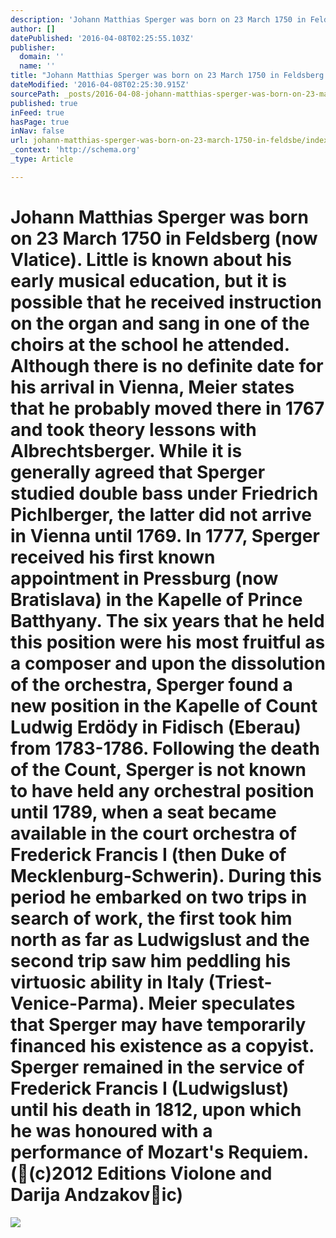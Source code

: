 ```yaml
---
description: 'Johann Matthias Sperger was born on 23 March 1750 in Feldsberg (now Vlatice). Little is known about his early musical education, but it is possible that he rece'
author: []
datePublished: '2016-04-08T02:25:55.103Z'
publisher:
  domain: ''
  name: ''
title: "Johann Matthias Sperger was born on 23 March 1750 in Feldsberg (now Vlatice). Little is known about his early musical education, but it is possible that he received instruction on the organ and sang in one of the choirs at the school he attended. Although there is no definite date for his arrival in Vienna, Meier states that he probably moved there in 1767 and took theory lessons with Albrechtsberger. While it is generally agreed that Sperger studied double bass under Friedrich Pichlberger, the latter did not arrive in Vienna until 1769. In 1777, Sperger received his first known appointment in Pressburg (now Bratislava) in the Kapelle of Prince Batthyany. The six years that he held this position were his most fruitful as a composer and upon the dissolution of the orchestra, Sperger found a new position in the Kapelle of Count Ludwig Erdödy in Fidisch (Eberau) from 1783-1786. Following the death of the Count, Sperger is not known to have held any orchestral position until 1789, when a seat became available in the court orchestra of Frederick Francis I (then Duke of Mecklenburg-Schwerin). During this period he embarked on two trips in search of work, the first took him north as far as Ludwigslust and the second trip saw him peddling his virtuosic ability in Italy (Triest-Venice-Parma). Meier speculates that Sperger may have temporarily financed his existence as a copyist. Sperger remained in the service of Frederick Francis I (Ludwigslust) until his death in 1812, upon which he was honoured with a performance of Mozart's Requiem. (\x1C©2012 Editions Violone and Darija Andzakov\x1Aic)"
dateModified: '2016-04-08T02:25:30.915Z'
sourcePath: _posts/2016-04-08-johann-matthias-sperger-was-born-on-23-march-1750-in-feldsbe.md
published: true
inFeed: true
hasPage: true
inNav: false
url: johann-matthias-sperger-was-born-on-23-march-1750-in-feldsbe/index.html
_context: 'http://schema.org'
_type: Article

---
```

# Johann Matthias Sperger was born on 23 March 1750 in Feldsberg (now Vlatice). Little is known about his early musical education, but it is possible that he received instruction on the organ and sang in one of the choirs at the school he attended. Although there is no definite date for his arrival in Vienna, Meier states that he probably moved there in 1767 and took theory lessons with Albrechtsberger. While it is generally agreed that Sperger studied double bass under Friedrich Pichlberger, the latter did not arrive in Vienna until 1769\. In 1777, Sperger received his first known appointment in Pressburg (now Bratislava) in the Kapelle of Prince Batthyany. The six years that he held this position were his most fruitful as a composer and upon the dissolution of the orchestra, Sperger found a new position in the Kapelle of Count Ludwig Erdödy in Fidisch (Eberau) from 1783-1786\. Following the death of the Count, Sperger is not known to have held any orchestral position until 1789, when a seat became available in the court orchestra of Frederick Francis I (then Duke of Mecklenburg-Schwerin). During this period he embarked on two trips in search of work, the first took him north as far as Ludwigslust and the second trip saw him peddling his virtuosic ability in Italy (Triest-Venice-Parma). Meier speculates that Sperger may have temporarily financed his existence as a copyist. Sperger remained in the service of Frederick Francis I (Ludwigslust) until his death in 1812, upon which he was honoured with a performance of Mozart's Requiem. ((c)2012 Editions Violone and Darija Andzakovic)
![](https://the-grid-user-content.s3-us-west-2.amazonaws.com/0c837d24-0033-4b09-b5a6-680b880bcc7b.png)